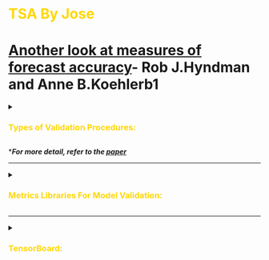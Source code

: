 # <font color="gold">__TSA By Jose__</font>



# [Another look at measures of forecast accuracy](https://www.sciencedirect.com/science/article/abs/pii/S0169207006000239)- Rob J.Hyndman and Anne B.Koehlerb1

<details><summary><font color="gold"><h3><b>
    Types of Validation Procedures:
</b></h3></font></summary>


## <font color="yellow"></font>
<font color="green">__MAPE:__</font> Mean Absolute Percentage Error <br>
<font color="green">__MdAPE:__</font> Median Absolute Percentage Error <br>
<font color="green">__sMAPE:__</font> Symmetric Mean Absolute Percentage Error <br>
<font color="green">__sMdAPE:__</font> Symmetric Median Absolute Percentage Error <br>
<font color="green">__MdRAE:__</font> Median Relative Absolute Error <br>
<font color="green">__GMRAE:__</font> Geometric Mean Relative Absolute Error <br>
<font color="green">__MASE:__</font> Mean Absolute Scaled Error <br>

<font color="yellow">__Others:__</font><br>

- y<sub>i</sub> : **Real value** of the test data
- ŷ<sub>i</sub> : **Predicted value** from our forecast

> here, e<sub>t</sub> = y<sub>i</sub> - ŷ<sub>i</sub> is the ***residual component***

<br> <br> 
<b> Mean Squared Error </b>: <img src="https://latex.codecogs.com/gif.latex?\inline&space;\frac{1}{n}&space;\sum_{i=1}^n&space;(y_{i}&space;-&space;\hat{y}_{i})^2" title="\frac{1}{n} \sum_{i=1}^n (y_{i} - \hat{y}_{i})^2" />

<b> Root Mean Squared Error </b>: <img src="https://latex.codecogs.com/gif.latex?\inline&space;\sqrt{\frac{1}{n}&space;\sum_{i=1}^n&space;(y_{i}&space;-&space;\hat&space;y_{i})^2}" title="\sqrt{\frac{1}{n} \sum_{i=1}^n (y_{i} - \hat y_{i})^2}" />

<b>Mean Absolute Error</b>: <img src="https://latex.codecogs.com/gif.latex?\inline&space;\frac{1}{n}&space;\sum_{i=1}^n&space;|&space;y_{i}&space;-&space;\hat{y}_{i}&space;|" title="\frac{1}{n} \sum_{i=1}^n | y_{i} - \hat{y}_{i} |" />

<b> Mean Absolute Percentage Error </b>: 
<img src="https://latex.codecogs.com/gif.latex?\inline&space;\frac{1}{n}&space;\sum_{i=1}^n&space;\left\lvert{\frac{y_{i}-\hat&space;y}{y_{i}}}\right\rvert" title="\frac{1}{n} \sum_{i=1}^n \left\lvert{\frac{y_{i}-\hat y}{y_{i}}}\right\rvert" /> or <img src="https://latex.codecogs.com/gif.latex?\inline&space;\frac{1}{n}&space;\sum_{i=1}^n&space;\left\lvert{\frac{Act_{i}-&space;F_{i}}{Act_{i}}}\right\rvert" title="\frac{1}{n} \sum_{i=1}^n \left\lvert{\frac{Act_{i}- F_{i}}{Act_{i}}}\right\rvert" />

<b>sMAPE</b>:  <br>
<img src="./imgs/sMAPE_formula_00.png" title="\frac{100\%}{n} \sum_{t=1}^n \frac{|F_{t}-A_{t}|}{(|A_{t}|+|F_{t}|)/2}" />

<br> _Reason for divison by 2 in sMAPE is justified by [Spyros Makridakis]("https://sci-hub.tw/10.1016/0169-2070(93)90079-3")_
MAPE as an accuracy measure can be influenced by some problems:	
- Equal errors above the actual value result in a greater APE (Absolute Percentage Error) than those below the actual value. For instance, when the actual value is 150 and the forecast is 100 (an error of 50) the APE(|(Act-Fcst/Act)|) is: 33%
- However, when the actual is 100 and the forecast 150 the APE is 50%
- This problem can be easily corrected by dividing the error (Act - Fcst) by the average of both Act and Fcst i.e.  (Act + Fcst)/2
- The above formula will provide the APE of 40% in both cases

<b><img src="https://latex.codecogs.com/gif.latex?\inline&space;R^2" title="R^2" /> Squared</b>: Is a measure of how close each datapoint fits the regression line.<br>
So it tells us, how well the regression line predicts the actual value

___python libs import___:
```
from sklearn.metrics import mean_absolute_error, median_absolute_error, mean_squared_error,r2_score
```


    
___  
__Detailed explanation and Formulas in [Notebook](https://github.com/juspreet51/templates/blob/master/tsa/jose/TSA_Evaluation_Metrics.ipynb) and [Blog](https://medium.com/@joydeepubuntu/common-metrics-for-time-series-analysis-f3ca4b29fe42)__
___

<font color="yellow">Let Y<sub>t</sub> denote the observation at time t and F<sub>t</sub> denote the forecast of Y<sub>t</sub>. Then define the forecast error e<sub>t</sub> =Y<sub>t</sub> - F<sub>t</sub></font>

## <font color="purple"><ins>Scale-dependent measures</ins></font>
- <font color="green">__Mean Square Error (MSE)__</font> = mean(e<sub>t</sub><sup>2</sup>) <br>
- <font color="green">__Root Mean Square (RMSE)__</font> =√MSE <br>
- <font color="green">__Mean Absolute Error (MAE)__</font> = mean(|e<sub>t</sub>|) <br>
- <font color="green">__Median Absolute Error__</font> = median(|e<sub>t</sub>|)  <br>

## <font color="purple"><ins>Measures based on percentage errors</ins></font>
The percentage error is given by: <img src="https://latex.codecogs.com/gif.latex?\inline&space;p_{t}&space;=&space;100*e_{t}/y_{t}" title="p_{t} = 100*e_{t}/y_{t}" />
- <font color="green">__MAPE__</font> = mean(p<sub>t</sub>)
- <font color="green">__MdAPE__</font> = median(p<sub>t</sub>)
- <font color="green">__RMPSE__</font> = √(mean(p<sub>t</sub><sup>2</sup>))
- <font color="green">__RMdPSE__</font> = √(median(p<sub>t</sub><sup>2</sup>)) 

## <font color="purple"><ins>Measures based on relative errors</ins></font>
- <font color="green">__Mean Relative Absolute Error (MRAE)__</font> = mean(|r<sub>t</sub>|)
- <font color="green">__Median Relative Absolute Error (MdRAE)__</font> = median(|r<sub>t</sub>|)
- <font color="green">__Geometric Mean Relative Absolute Error (GMRAE)__</font> = gmean(|r<sub>t</sub>|)

## <font color="purple"><ins>Scaled errors</ins></font>
### <font color="orange">Scaled error</font> is define as:  q_{t} = <img src="https://latex.codecogs.com/gif.latex?\inline&space;\frac&space;{e_{t}}{&space;\frac{1}{n-1}&space;\sum_{i=2}^n&space;|Y_{i}-Y_{i-1}|&space;}" title="\frac {e_{t}}{ \frac{1}{n-1} \sum_{i=2}^n |Y_{i}-Y_{i-1}| }" />
- <font color="green">__Mean Absolute Scaled Error (MASE)__</font> = mean(|qt |)
- <font color="green">__Mean Scaled Error (MSE)__</font> = mean(qt)
- <font color="green">__MdASE__</font> = median(|qt |)
- <font color="green">__RMSSE__</font> = √MSE

</details>
 
\*___For more detail, refer to the [paper](https://www.sciencedirect.com/science/article/abs/pii/S0169207006000239)___

___

<details><summary><font color="gold"><h3><b>
    Metrics Libraries For Model Validation:
</b></h3></font></summary>

    
```python
from sklearn.metrics import mean_squared_error, r2_score, mean_absolute_error
from statsmodels.tools.eval_measures import rmse

test_dataset_mean =  round(test_dataset.sales.mean(),2); print(f'Test\'s Mean:{test_dataset_mean}')

error_mae = round(mean_absolute_error(test_dataset, predictions),2)
print(f'MAE Error: {error_mae}')

error_mse = mean_squared_error(test_dataset, predictions)
error_rmse = round(np.sqrt(error_mse),2)
print(f'RMSE Error: {error_rmse}')

r2_score_val = round(r2_score(test_dataset, predictions),2)
print(f'R Sq value: {r2_score_val}')

def mean_absolute_percentage_error(y_true, y_pred):
    y_true, y_pred = np.array(y_true), np.array(y_pred)
    return np.mean(np.abs((y_true - y_pred) / y_true)) * 100

mape_val = mean_absolute_percentage_error(test_dataset, predictions)
print(f'Mape Value: {mape_val}')
```
<br> <br>
    
    
</details>

___

<details><summary><font color="gold"><h3><b>
    TensorBoard:
</b></h3></font></summary>

```python
>>> import tensorflow as tf
>>> import datetime

>>> NAME = "lstm_name"

>>> log_dir = "logs_fit_" + datetime.datetime.now().strftime("%Y_%m_%d_%H_%M_%S")
>>> tensorboard_callback = tf.keras.callbacks.TensorBoard(log_dir=log_dir, histogram_freq=1)

    logs_fit_2020_07_29_19_35_35
# open tensorboard: %tensorboard --logdir logs/fit
```

</details>